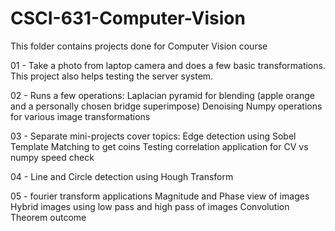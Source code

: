 # CSCI-631-Computer-Vision
This folder contains projects done for Computer Vision course

01 - Take a photo from laptop camera and does a few basic transformations. This project also helps testing the server system.

02 - Runs a few operations:
	Laplacian pyramid for blending (apple orange and a personally chosen bridge superimpose)
	Denoising
	Numpy operations for various image transformations
	
03 - 	Separate mini-projects cover topics:
	Edge detection using Sobel
	Template Matching to get coins
	Testing correlation application for CV vs numpy speed check
	
04 - Line and Circle detection using Hough Transform

05 - fourier transform applications
	Magnitude and Phase view of images
	Hybrid images using low pass and high pass of images
	Convolution Theorem outcome	
	
